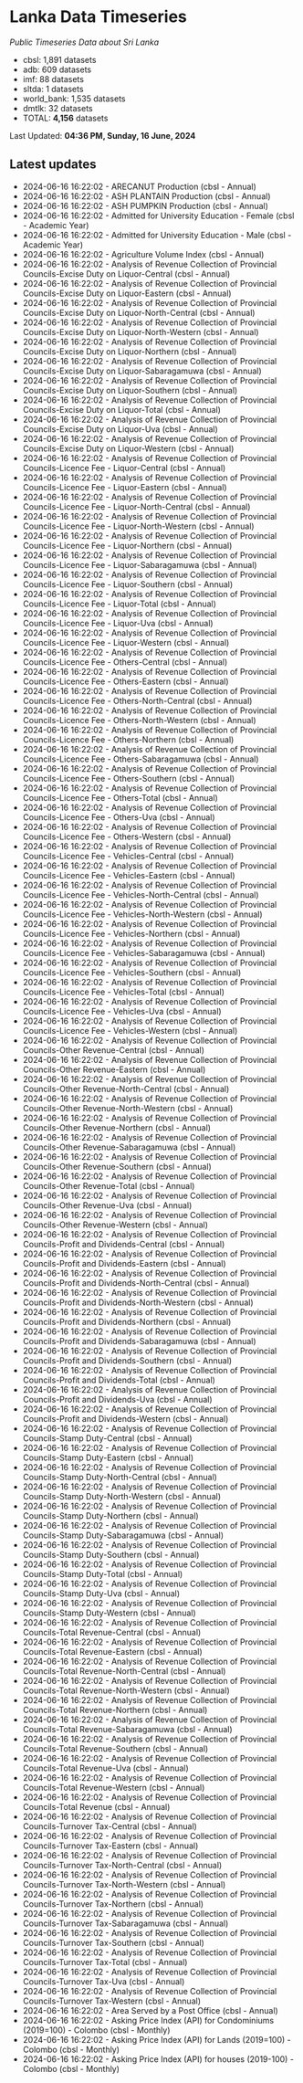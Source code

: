 # Lanka Data Timeseries
*Public Timeseries Data about Sri Lanka*

* cbsl: 1,891 datasets
* adb: 609 datasets
* imf: 88 datasets
* sltda: 1 datasets
* world_bank: 1,535 datasets
* dmtlk: 32 datasets
* TOTAL: **4,156** datasets

Last Updated: **04:36 PM, Sunday, 16 June, 2024**

## Latest updates

* 2024-06-16 16:22:02 - ARECANUT Production (cbsl - Annual)
* 2024-06-16 16:22:02 - ASH PLANTAIN Production (cbsl - Annual)
* 2024-06-16 16:22:02 - ASH PUMPKIN Production (cbsl - Annual)
* 2024-06-16 16:22:02 - Admitted for University Education - Female (cbsl - Academic Year)
* 2024-06-16 16:22:02 - Admitted for University Education - Male (cbsl - Academic Year)
* 2024-06-16 16:22:02 - Agriculture Volume Index (cbsl - Annual)
* 2024-06-16 16:22:02 - Analysis of Revenue Collection of Provincial Councils-Excise Duty on Liquor-Central (cbsl - Annual)
* 2024-06-16 16:22:02 - Analysis of Revenue Collection of Provincial Councils-Excise Duty on Liquor-Eastern (cbsl - Annual)
* 2024-06-16 16:22:02 - Analysis of Revenue Collection of Provincial Councils-Excise Duty on Liquor-North-Central (cbsl - Annual)
* 2024-06-16 16:22:02 - Analysis of Revenue Collection of Provincial Councils-Excise Duty on Liquor-North-Western (cbsl - Annual)
* 2024-06-16 16:22:02 - Analysis of Revenue Collection of Provincial Councils-Excise Duty on Liquor-Northern (cbsl - Annual)
* 2024-06-16 16:22:02 - Analysis of Revenue Collection of Provincial Councils-Excise Duty on Liquor-Sabaragamuwa (cbsl - Annual)
* 2024-06-16 16:22:02 - Analysis of Revenue Collection of Provincial Councils-Excise Duty on Liquor-Southern (cbsl - Annual)
* 2024-06-16 16:22:02 - Analysis of Revenue Collection of Provincial Councils-Excise Duty on Liquor-Total (cbsl - Annual)
* 2024-06-16 16:22:02 - Analysis of Revenue Collection of Provincial Councils-Excise Duty on Liquor-Uva (cbsl - Annual)
* 2024-06-16 16:22:02 - Analysis of Revenue Collection of Provincial Councils-Excise Duty on Liquor-Western (cbsl - Annual)
* 2024-06-16 16:22:02 - Analysis of Revenue Collection of Provincial Councils-Licence Fee - Liquor-Central (cbsl - Annual)
* 2024-06-16 16:22:02 - Analysis of Revenue Collection of Provincial Councils-Licence Fee - Liquor-Eastern (cbsl - Annual)
* 2024-06-16 16:22:02 - Analysis of Revenue Collection of Provincial Councils-Licence Fee - Liquor-North-Central (cbsl - Annual)
* 2024-06-16 16:22:02 - Analysis of Revenue Collection of Provincial Councils-Licence Fee - Liquor-North-Western (cbsl - Annual)
* 2024-06-16 16:22:02 - Analysis of Revenue Collection of Provincial Councils-Licence Fee - Liquor-Northern (cbsl - Annual)
* 2024-06-16 16:22:02 - Analysis of Revenue Collection of Provincial Councils-Licence Fee - Liquor-Sabaragamuwa (cbsl - Annual)
* 2024-06-16 16:22:02 - Analysis of Revenue Collection of Provincial Councils-Licence Fee - Liquor-Southern (cbsl - Annual)
* 2024-06-16 16:22:02 - Analysis of Revenue Collection of Provincial Councils-Licence Fee - Liquor-Total (cbsl - Annual)
* 2024-06-16 16:22:02 - Analysis of Revenue Collection of Provincial Councils-Licence Fee - Liquor-Uva (cbsl - Annual)
* 2024-06-16 16:22:02 - Analysis of Revenue Collection of Provincial Councils-Licence Fee - Liquor-Western (cbsl - Annual)
* 2024-06-16 16:22:02 - Analysis of Revenue Collection of Provincial Councils-Licence Fee - Others-Central (cbsl - Annual)
* 2024-06-16 16:22:02 - Analysis of Revenue Collection of Provincial Councils-Licence Fee - Others-Eastern (cbsl - Annual)
* 2024-06-16 16:22:02 - Analysis of Revenue Collection of Provincial Councils-Licence Fee - Others-North-Central (cbsl - Annual)
* 2024-06-16 16:22:02 - Analysis of Revenue Collection of Provincial Councils-Licence Fee - Others-North-Western (cbsl - Annual)
* 2024-06-16 16:22:02 - Analysis of Revenue Collection of Provincial Councils-Licence Fee - Others-Northern (cbsl - Annual)
* 2024-06-16 16:22:02 - Analysis of Revenue Collection of Provincial Councils-Licence Fee - Others-Sabaragamuwa (cbsl - Annual)
* 2024-06-16 16:22:02 - Analysis of Revenue Collection of Provincial Councils-Licence Fee - Others-Southern (cbsl - Annual)
* 2024-06-16 16:22:02 - Analysis of Revenue Collection of Provincial Councils-Licence Fee - Others-Total (cbsl - Annual)
* 2024-06-16 16:22:02 - Analysis of Revenue Collection of Provincial Councils-Licence Fee - Others-Uva (cbsl - Annual)
* 2024-06-16 16:22:02 - Analysis of Revenue Collection of Provincial Councils-Licence Fee - Others-Western (cbsl - Annual)
* 2024-06-16 16:22:02 - Analysis of Revenue Collection of Provincial Councils-Licence Fee - Vehicles-Central (cbsl - Annual)
* 2024-06-16 16:22:02 - Analysis of Revenue Collection of Provincial Councils-Licence Fee - Vehicles-Eastern (cbsl - Annual)
* 2024-06-16 16:22:02 - Analysis of Revenue Collection of Provincial Councils-Licence Fee - Vehicles-North-Central (cbsl - Annual)
* 2024-06-16 16:22:02 - Analysis of Revenue Collection of Provincial Councils-Licence Fee - Vehicles-North-Western (cbsl - Annual)
* 2024-06-16 16:22:02 - Analysis of Revenue Collection of Provincial Councils-Licence Fee - Vehicles-Northern (cbsl - Annual)
* 2024-06-16 16:22:02 - Analysis of Revenue Collection of Provincial Councils-Licence Fee - Vehicles-Sabaragamuwa (cbsl - Annual)
* 2024-06-16 16:22:02 - Analysis of Revenue Collection of Provincial Councils-Licence Fee - Vehicles-Southern (cbsl - Annual)
* 2024-06-16 16:22:02 - Analysis of Revenue Collection of Provincial Councils-Licence Fee - Vehicles-Total (cbsl - Annual)
* 2024-06-16 16:22:02 - Analysis of Revenue Collection of Provincial Councils-Licence Fee - Vehicles-Uva (cbsl - Annual)
* 2024-06-16 16:22:02 - Analysis of Revenue Collection of Provincial Councils-Licence Fee - Vehicles-Western (cbsl - Annual)
* 2024-06-16 16:22:02 - Analysis of Revenue Collection of Provincial Councils-Other Revenue-Central (cbsl - Annual)
* 2024-06-16 16:22:02 - Analysis of Revenue Collection of Provincial Councils-Other Revenue-Eastern (cbsl - Annual)
* 2024-06-16 16:22:02 - Analysis of Revenue Collection of Provincial Councils-Other Revenue-North-Central (cbsl - Annual)
* 2024-06-16 16:22:02 - Analysis of Revenue Collection of Provincial Councils-Other Revenue-North-Western (cbsl - Annual)
* 2024-06-16 16:22:02 - Analysis of Revenue Collection of Provincial Councils-Other Revenue-Northern (cbsl - Annual)
* 2024-06-16 16:22:02 - Analysis of Revenue Collection of Provincial Councils-Other Revenue-Sabaragamuwa (cbsl - Annual)
* 2024-06-16 16:22:02 - Analysis of Revenue Collection of Provincial Councils-Other Revenue-Southern (cbsl - Annual)
* 2024-06-16 16:22:02 - Analysis of Revenue Collection of Provincial Councils-Other Revenue-Total (cbsl - Annual)
* 2024-06-16 16:22:02 - Analysis of Revenue Collection of Provincial Councils-Other Revenue-Uva (cbsl - Annual)
* 2024-06-16 16:22:02 - Analysis of Revenue Collection of Provincial Councils-Other Revenue-Western (cbsl - Annual)
* 2024-06-16 16:22:02 - Analysis of Revenue Collection of Provincial Councils-Profit and Dividends-Central (cbsl - Annual)
* 2024-06-16 16:22:02 - Analysis of Revenue Collection of Provincial Councils-Profit and Dividends-Eastern (cbsl - Annual)
* 2024-06-16 16:22:02 - Analysis of Revenue Collection of Provincial Councils-Profit and Dividends-North-Central (cbsl - Annual)
* 2024-06-16 16:22:02 - Analysis of Revenue Collection of Provincial Councils-Profit and Dividends-North-Western (cbsl - Annual)
* 2024-06-16 16:22:02 - Analysis of Revenue Collection of Provincial Councils-Profit and Dividends-Northern (cbsl - Annual)
* 2024-06-16 16:22:02 - Analysis of Revenue Collection of Provincial Councils-Profit and Dividends-Sabaragamuwa (cbsl - Annual)
* 2024-06-16 16:22:02 - Analysis of Revenue Collection of Provincial Councils-Profit and Dividends-Southern (cbsl - Annual)
* 2024-06-16 16:22:02 - Analysis of Revenue Collection of Provincial Councils-Profit and Dividends-Total (cbsl - Annual)
* 2024-06-16 16:22:02 - Analysis of Revenue Collection of Provincial Councils-Profit and Dividends-Uva (cbsl - Annual)
* 2024-06-16 16:22:02 - Analysis of Revenue Collection of Provincial Councils-Profit and Dividends-Western (cbsl - Annual)
* 2024-06-16 16:22:02 - Analysis of Revenue Collection of Provincial Councils-Stamp Duty-Central (cbsl - Annual)
* 2024-06-16 16:22:02 - Analysis of Revenue Collection of Provincial Councils-Stamp Duty-Eastern (cbsl - Annual)
* 2024-06-16 16:22:02 - Analysis of Revenue Collection of Provincial Councils-Stamp Duty-North-Central (cbsl - Annual)
* 2024-06-16 16:22:02 - Analysis of Revenue Collection of Provincial Councils-Stamp Duty-North-Western (cbsl - Annual)
* 2024-06-16 16:22:02 - Analysis of Revenue Collection of Provincial Councils-Stamp Duty-Northern (cbsl - Annual)
* 2024-06-16 16:22:02 - Analysis of Revenue Collection of Provincial Councils-Stamp Duty-Sabaragamuwa (cbsl - Annual)
* 2024-06-16 16:22:02 - Analysis of Revenue Collection of Provincial Councils-Stamp Duty-Southern (cbsl - Annual)
* 2024-06-16 16:22:02 - Analysis of Revenue Collection of Provincial Councils-Stamp Duty-Total (cbsl - Annual)
* 2024-06-16 16:22:02 - Analysis of Revenue Collection of Provincial Councils-Stamp Duty-Uva (cbsl - Annual)
* 2024-06-16 16:22:02 - Analysis of Revenue Collection of Provincial Councils-Stamp Duty-Western (cbsl - Annual)
* 2024-06-16 16:22:02 - Analysis of Revenue Collection of Provincial Councils-Total Revenue-Central (cbsl - Annual)
* 2024-06-16 16:22:02 - Analysis of Revenue Collection of Provincial Councils-Total Revenue-Eastern (cbsl - Annual)
* 2024-06-16 16:22:02 - Analysis of Revenue Collection of Provincial Councils-Total Revenue-North-Central (cbsl - Annual)
* 2024-06-16 16:22:02 - Analysis of Revenue Collection of Provincial Councils-Total Revenue-North-Western (cbsl - Annual)
* 2024-06-16 16:22:02 - Analysis of Revenue Collection of Provincial Councils-Total Revenue-Northern (cbsl - Annual)
* 2024-06-16 16:22:02 - Analysis of Revenue Collection of Provincial Councils-Total Revenue-Sabaragamuwa (cbsl - Annual)
* 2024-06-16 16:22:02 - Analysis of Revenue Collection of Provincial Councils-Total Revenue-Southern (cbsl - Annual)
* 2024-06-16 16:22:02 - Analysis of Revenue Collection of Provincial Councils-Total Revenue-Uva (cbsl - Annual)
* 2024-06-16 16:22:02 - Analysis of Revenue Collection of Provincial Councils-Total Revenue-Western (cbsl - Annual)
* 2024-06-16 16:22:02 - Analysis of Revenue Collection of Provincial Councils-Total Revenue (cbsl - Annual)
* 2024-06-16 16:22:02 - Analysis of Revenue Collection of Provincial Councils-Turnover Tax-Central (cbsl - Annual)
* 2024-06-16 16:22:02 - Analysis of Revenue Collection of Provincial Councils-Turnover Tax-Eastern (cbsl - Annual)
* 2024-06-16 16:22:02 - Analysis of Revenue Collection of Provincial Councils-Turnover Tax-North-Central (cbsl - Annual)
* 2024-06-16 16:22:02 - Analysis of Revenue Collection of Provincial Councils-Turnover Tax-North-Western (cbsl - Annual)
* 2024-06-16 16:22:02 - Analysis of Revenue Collection of Provincial Councils-Turnover Tax-Northern (cbsl - Annual)
* 2024-06-16 16:22:02 - Analysis of Revenue Collection of Provincial Councils-Turnover Tax-Sabaragamuwa (cbsl - Annual)
* 2024-06-16 16:22:02 - Analysis of Revenue Collection of Provincial Councils-Turnover Tax-Southern (cbsl - Annual)
* 2024-06-16 16:22:02 - Analysis of Revenue Collection of Provincial Councils-Turnover Tax-Total (cbsl - Annual)
* 2024-06-16 16:22:02 - Analysis of Revenue Collection of Provincial Councils-Turnover Tax-Uva (cbsl - Annual)
* 2024-06-16 16:22:02 - Analysis of Revenue Collection of Provincial Councils-Turnover Tax-Western (cbsl - Annual)
* 2024-06-16 16:22:02 - Area Served by a Post Office (cbsl - Annual)
* 2024-06-16 16:22:02 - Asking Price Index (API) for Condominiums (2019=100) - Colombo (cbsl - Monthly)
* 2024-06-16 16:22:02 - Asking Price Index (API) for Lands (2019=100) - Colombo (cbsl - Monthly)
* 2024-06-16 16:22:02 - Asking Price Index (API) for houses (2019-100) - Colombo (cbsl - Monthly)